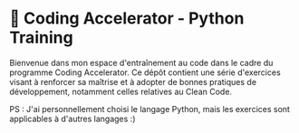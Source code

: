 # 🚀 Coding Accelerator - Python Training

Bienvenue dans mon espace d'entraînement au code dans le cadre du programme Coding Accelerator. 
Ce dépôt contient une série d'exercices visant à renforcer sa maîtrise et à adopter de bonnes pratiques de développement, notamment celles relatives au Clean Code.

PS : J'ai personnellement choisi le langage Python, mais les exercices sont applicables à d'autres langages :)
